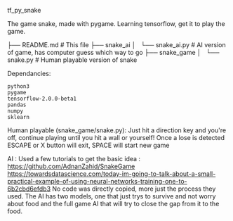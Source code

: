 tf_py_snake

The game snake, made with pygame.
Learning tensorflow, get it to play the game.

├── README.md         # This file
├── snake_ai
│   └── snake_ai.py   # AI version of game, has computer guess which way to go
├── snake_game
│   └── snake.py      # Human playable version of snake

Dependancies:

	python3
	pygame
	tensorflow-2.0.0-beta1
	pandas
	numpy
	sklearn

Human playable (snake_game/snake.py):
	Just hit a direction key and you're off, continue playing until you hit a wall or yourself!
	Once a lose is detected ESCAPE or X button will exit, SPACE will start new game

AI :
	Used a few tutorials to get the basic idea :
		https://github.com/AdnanZahid/SnakeGame
		https://towardsdatascience.com/today-im-going-to-talk-about-a-small-practical-example-of-using-neural-networks-training-one-to-6b2cbd6efdb3
	No code was directly copied, more just the process they used. The AI has two models, one that just trys to survive and not worry about food and the full game AI that will try to close the gap from it to the food.
